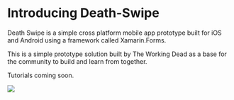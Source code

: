 # Introducing Death-Swipe

Death Swipe is a simple cross platform mobile app prototype built for iOS and Android using a framework called Xamarin.Forms.

This is a simple prototype solution built by The Working Dead as a base for the community to build and learn from together. 

Tutorials coming soon.

<img src="https://media.discordapp.net/attachments/1039659947413225592/1052534195706134548/Screenshot_2022-12-13_at_18.22.24.png?width=506&height=1058">
